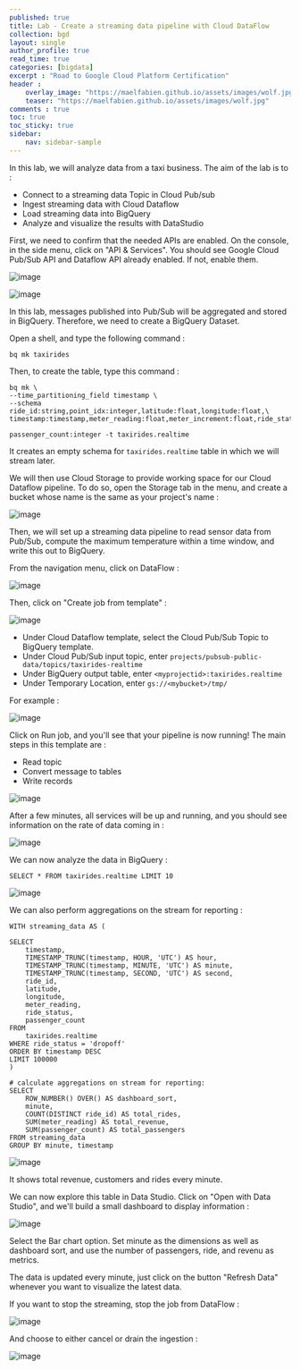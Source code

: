 ```yaml
---
published: true
title: Lab - Create a streaming data pipeline with Cloud DataFlow 
collection: bgd
layout: single
author_profile: true
read_time: true
categories: [bigdata]
excerpt : "Road to Google Cloud Platform Certification"
header :
    overlay_image: "https://maelfabien.github.io/assets/images/wolf.jpg"
    teaser: "https://maelfabien.github.io/assets/images/wolf.jpg"
comments : true
toc: true
toc_sticky: true
sidebar:
    nav: sidebar-sample
---
```


In this lab, we will analyze data from a taxi business. The aim of the lab is to :
- Connect to a streaming data Topic in Cloud Pub/sub
- Ingest streaming data with Cloud Dataflow
- Load streaming data into BigQuery
- Analyze and visualize the results with DataStudio

First, we need to confirm that the needed APIs are enabled. On the console, in the side menu, click on "API & Services". You should see Google Cloud Pub/Sub API and Dataflow API already enabled. If not, enable them.

![image](https://maelfabien.github.io/assets/images/gcp_118.jpg)

![image](https://maelfabien.github.io/assets/images/gcp_119.jpg)

In this lab, messages published into Pub/Sub will be aggregated and stored in BigQuery. Therefore, we need to create a BigQuery Dataset.

Open a shell, and type the following command :

```
bq mk taxirides
```

Then, to create the table, type this command :

```
bq mk \
--time_partitioning_field timestamp \
--schema ride_id:string,point_idx:integer,latitude:float,longitude:float,\
timestamp:timestamp,meter_reading:float,meter_increment:float,ride_status:string,\

passenger_count:integer -t taxirides.realtime
```

It creates an empty schema for `taxirides.realtime` table in which we will stream later.

We will then use Cloud Storage to provide working space for our Cloud Dataflow pipeline. To do so, open the Storage tab in the menu, and create a bucket whose name is the same as your project's name :

![image](https://maelfabien.github.io/assets/images/gcp_122.jpg)

Then, we will set up a streaming data pipeline to read sensor data from Pub/Sub, compute the maximum temperature within a time window, and write this out to BigQuery.

From the navigation menu, click on DataFlow :

![image](https://maelfabien.github.io/assets/images/gcp_123.jpg)

Then, click on "Create job from template" :

![image](https://maelfabien.github.io/assets/images/gcp_124.jpg)

- Under Cloud Dataflow template, select the Cloud Pub/Sub Topic to BigQuery template.
- Under Cloud Pub/Sub input topic, enter `projects/pubsub-public-data/topics/taxirides-realtime`
- Under BigQuery output table, enter `<myprojectid>:taxirides.realtime`
- Under Temporary Location, enter `gs://<mybucket>/tmp/`

For example :

![image](https://maelfabien.github.io/assets/images/gcp_125.jpg)

Click on Run job, and you'll see that your pipeline is now running! The main steps in this template are :
- Read topic
- Convert message to tables
- Write records

![image](https://maelfabien.github.io/assets/images/gcp_126.jpg)

After a few minutes, all services will be up and running, and you should see information on the rate of data coming in :

![image](https://maelfabien.github.io/assets/images/gcp_127.jpg)

We can now analyze the data in BigQuery :

```
SELECT * FROM taxirides.realtime LIMIT 10
````

![image](https://maelfabien.github.io/assets/images/gcp_128.jpg)

We can also perform aggregations on the stream for reporting :

```
WITH streaming_data AS (

SELECT
    timestamp,
    TIMESTAMP_TRUNC(timestamp, HOUR, 'UTC') AS hour,
    TIMESTAMP_TRUNC(timestamp, MINUTE, 'UTC') AS minute,
    TIMESTAMP_TRUNC(timestamp, SECOND, 'UTC') AS second,
    ride_id,
    latitude, 
    longitude,
    meter_reading,
    ride_status,
    passenger_count
FROM
    taxirides.realtime
WHERE ride_status = 'dropoff'
ORDER BY timestamp DESC
LIMIT 100000
)

# calculate aggregations on stream for reporting:
SELECT 
    ROW_NUMBER() OVER() AS dashboard_sort,
    minute,
    COUNT(DISTINCT ride_id) AS total_rides,
    SUM(meter_reading) AS total_revenue,
    SUM(passenger_count) AS total_passengers
FROM streaming_data
GROUP BY minute, timestamp
```

![image](https://maelfabien.github.io/assets/images/gcp_129.jpg)

It shows total revenue, customers and rides every minute.

We can now explore this table in Data Studio. Click on "Open with Data Studio", and we'll build a small dashboard to display information :

![image](https://maelfabien.github.io/assets/images/gcp_130.jpg)

Select the Bar chart option. Set minute as the dimensions as well as dashboard sort, and use the number of passengers, ride, and revenu as metrics. 

The data is updated every minute, just click on the button "Refresh Data" whenever you want to visualize the latest data.

If you want to stop the streaming, stop the job from DataFlow :

![image](https://maelfabien.github.io/assets/images/gcp_131.jpg)

And choose to either cancel or drain the ingestion :

![image](https://maelfabien.github.io/assets/images/gcp_132.jpg)
